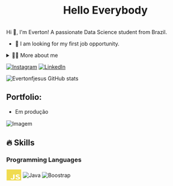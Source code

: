 <!--título-->
<div id="user-content-toc">
  <ul align="center">
    <summary><h1 style="display: inline-block">Hello Everybody</h1></summary>
</div>

<!-- Presentation -->
<p>
  Hi 👋, I'm Everton! A passionate Data Science student from Brazil.

  - 🔭 I am looking for my first job opportunity.
</p>

<!-- Dropdown -->
<details>
  <summary>👨‍💻 More about me</summary>

  - ⚡ I enjoy reading, whether it's a good book, manga, or comics, as well as watching movies and playing games! I believe that our personal interests contribute to a more refined perception of things and problem-solving. \o/
</details>

<!-- Links -->
[![Instagram](https://img.shields.io/badge/Instagram-E4405F?style=for-the-badge&logo=instagram&logoColor=white)](https://www.instagram.com/everton_f3rr31r4/)
[![LinkedIn](https://img.shields.io/badge/LinkedIn-0077B5?style=for-the-badge&logo=linkedin&logoColor=white)](https://www.linkedin.com/in/everton-ferreira-313370217/)

<!-- GithubStats -->
![Evertonfjesus GitHub stats](https://github-readme-stats.vercel.app/api?username=evertonfjesus&show_icons=true&theme=gotham)

<!-- Portfolio -->
## Portfolio:
- Em produção
<!-- GIF -->
<p align="left">
  <img align="center" src="https://github.com/VariableBee/VariableBee/assets/77739311/4e9f41af-6b57-49a7-b15a-74322e96b4d7" alt="Imagem">
</p>

## 🔥 Skills
<!-- Skills: Programming Languages -->
  <div style="flex-basis: 48%;">
    <h3>Programming Languages</h3>
    <img align="center" alt="Js" height="30" width="40" src="https://raw.githubusercontent.com/devicons/devicon/master/icons/javascript/javascript-plain.svg">
    <img align="center" alt="Java" src="https://cdn-icons-png.flaticon.com/512/226/226777.png" alt="seaborn" width="40" height="40"/>
    <img align="center" alt="Boostrap" src="https://avatars.githubusercontent.com/u/2918581?v=4" alt="scikit_learn" width="40" height="40"/>
  </div>
